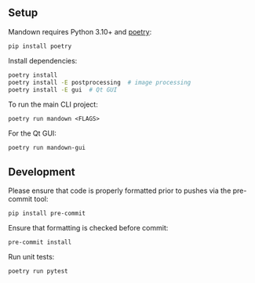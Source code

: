## Setup

Mandown requires Python 3.10+ and [poetry](https://python-poetry.org):

```
pip install poetry
```

Install dependencies:

```bash
poetry install
poetry install -E postprocessing  # image processing
poetry install -E gui  # Qt GUI
```

To run the main CLI project:

```
poetry run mandown <FLAGS>
```

For the Qt GUI:

```
poetry run mandown-gui
```

## Development

Please ensure that code is properly formatted prior to pushes via the pre-commit tool:

```
pip install pre-commit
```

Ensure that formatting is checked before commit:

```
pre-commit install
```

Run unit tests:

```
poetry run pytest
```

